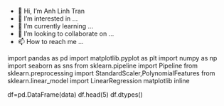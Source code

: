 - 👋 Hi, I’m Anh Linh Tran
- 👀 I’m interested in ...
- 🌱 I’m currently learning ...
- 💞️ I’m looking to collaborate on ...
- 📫 How to reach me ...

<!---
altt1/altt1 is a ✨ special ✨ repository because its `README.md` (this file) appears on your GitHub profile.
You can click the Preview link to take a look at your changes.
--->
import pandas as pd
import matplotlib.pyplot as plt
import numpy as np
import seaborn as sns
from sklearn.pipeline import Pipeline
from sklearn.preprocessing import StandardScaler,PolynomialFeatures
from sklearn.linear_model import LinearRegression
matplotlib inline

df=pd.DataFrame(data)
df.head(5)
df.dtypes()



